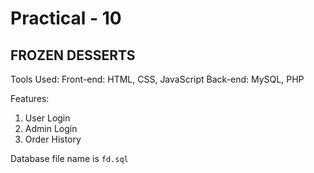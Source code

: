 # Practical - 10

## FROZEN DESSERTS

Tools Used:
Front-end: HTML, CSS, JavaScript
Back-end: MySQL, PHP

Features:
1. User Login
2. Admin Login
3. Order History

Database file name is `fd.sql`
